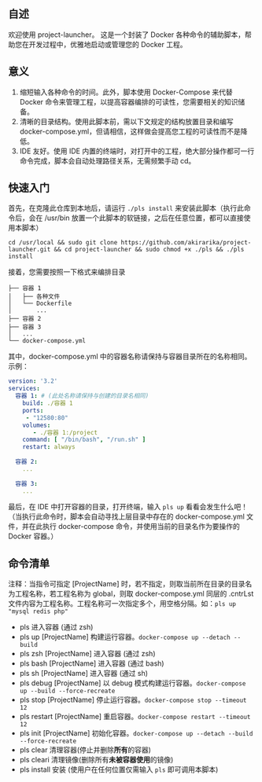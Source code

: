 ## 自述

欢迎使用 project-launcher。
这是一个封装了 Docker 各种命令的辅助脚本，帮助您在开发过程中，优雅地启动或管理您的 Docker 工程。

## 意义

1. 缩短输入各种命令的时间。此外，脚本使用 Docker-Compose 来代替 Docker 命令来管理工程，以提高容器编排的可读性，您需要相关的知识储备。
2. 清晰的目录结构。使用此脚本前，需以下文规定的结构放置目录和编写 docker-compose.yml，但请相信，这样做会提高您工程的可读性而不是降低。
3. IDE 友好。使用 IDE 内置的终端时，对打开中的工程，绝大部分操作都可一行命令完成，脚本会自动处理路径关系，无需频繁手动 cd。

## 快速入门

首先，在克隆此仓库到本地后，请运行 `./pls install` 来安装此脚本（执行此命令后，会在 /usr/bin 放置一个此脚本的软链接，之后在任意位置，都可以直接使用本脚本）
```shellscript
cd /usr/local && sudo git clone https://github.com/akirarika/project-launcher.git && cd project-launcher && sudo chmod +x ./pls && ./pls install
```

接着，您需要按照一下格式来编排目录

```shellscript
├── 容器 1
│   ├── 各种文件
│   └── Dockerfile
│       ...
├── 容器 2
├── 容器 3
│   ...
└── docker-compose.yml
```

其中，docker-compose.yml 中的容器名称请保持与容器目录所在的名称相同。示例：

```yaml
version: '3.2'
services:
  容器 1: # (此处名称请保持与创建的目录名相同)
    build: ./容器 1
    ports:
     - "12580:80"
    volumes:
       - ./容器 1:/project
    command: [ "/bin/bash", "/run.sh" ]
    restart: always
    
  容器 2:
    ...
    
  容器 3:
    ...
```

最后，在 IDE 中打开容器的目录，打开终端，输入 `pls up` 看看会发生什么吧！
（当执行此命令时，脚本会自动寻找上层目录中存在的 docker-compose.yml 文件，并在此执行 docker-compose 命令，并使用当前的目录名作为要操作的 Docker 容器。）

## 命令清单

注释：当指令可指定 [ProjectName] 时，若不指定，则取当前所在目录的目录名为工程名称，若工程名称为 global，则取 docker-compose.yml 同层的 .cntrLst 文件内容为工程名称。工程名称可一次指定多个，用空格分隔。如：`pls up "mysql redis php"`

- pls 进入容器 (通过 zsh)
- pls up [ProjectName] 构建运行容器。`docker-compose up --detach --build`
- pls zsh [ProjectName] 进入容器 (通过 zsh)
- pls bash [ProjectName] 进入容器 (通过 bash)
- pls sh [ProjectName] 进入容器 (通过 sh)
- pls debug [ProjectName] 以 debug 模式构建运行容器。`docker-compose up --build --force-recreate`
- pls stop [ProjectName] 停止运行容器。`docker-compose stop --timeout 12`
- pls restart [ProjectName] 重启容器。`docker-compose restart --timeout 12`
- pls init [ProjectName] 初始化容器。`docker-compose up --detach --build --force-recreate`
- pls clear 清理容器(停止并删除**所有**的容器)
- pls cleari 清理镜像(删除所有**未被容器使用**的镜像)
- pls install 安装 (使用户在任何位置仅需输入 `pls` 即可调用本脚本)
